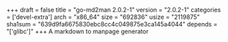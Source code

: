 +++
draft = false
title = "go-md2man 2.0.2-1"
version = "2.0.2-1"
categories = ['devel-extra']
arch = "x86_64"
size = "692836"
usize = "2119875"
sha1sum = "639d9fa6675830ebc8cc4c049875e3ca145a4044"
depends = "['glibc']"
+++
A markdown to manpage generator